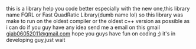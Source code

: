 this is a library help you code better especially with the new one,this library name FQRL or Fast QuadRatic Library(dumb name lol)
so this library was make to run on the oldest compiler or the oldest c++ version as possible as i can do
if you guy have any idea send me a email on this gmail
giab06052011@gmail.com 
hope you guys have fun on coding ;)
it's in developing guy,just wait